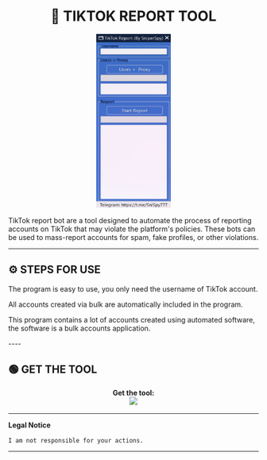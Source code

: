  <h1 align="center">🚀 TIKTOK REPORT TOOL</h1>  
<p align="center"><img src="logo.png" width="150px" height="350px" alt="insta logo"></p>
TikTok report bot are a tool designed to automate the process of reporting accounts on TikTok that may violate the platform's policies. These bots can be used to mass-report accounts for spam, fake profiles, or other violations.

---

## ⚙️ STEPS FOR USE  
   <p>The program is easy to use, you only need the username of TikTok account.</p>
   <p>All accounts created via bulk are automatically included in the program.</p>
   <p>This program contains a lot of accounts created using automated software, the software is a bulk accounts application.</p> 
----

## 🟢 GET THE TOOL
<p align="center"> 
  <b>Get the tool:</b><br>
  <a href="https://t.me/tiktokrepo"><img src="https://img.shields.io/badge/Telegram-2CA5E0?style=for-the-badge&logo=telegram&logoColor=white"></a>
</p>  

---

**Legal Notice**

```console
I am not responsible for your actions.
```

----
